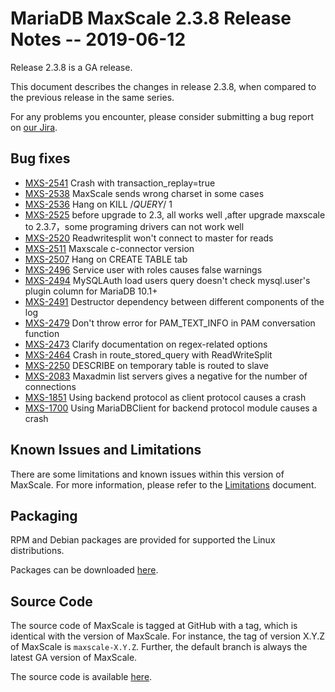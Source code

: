 # MariaDB MaxScale 2.3.8 Release Notes -- 2019-06-12

Release 2.3.8 is a GA release.

This document describes the changes in release 2.3.8, when compared to the
previous release in the same series.

For any problems you encounter, please consider submitting a bug
report on [our Jira](https://jira.mariadb.org/projects/MXS).

## Bug fixes

* [MXS-2541](https://jira.mariadb.org/browse/MXS-2541) Crash with transaction_replay=true
* [MXS-2538](https://jira.mariadb.org/browse/MXS-2538) MaxScale sends wrong charset in some cases
* [MXS-2536](https://jira.mariadb.org/browse/MXS-2536) Hang on KILL /*QUERY*/ 1
* [MXS-2525](https://jira.mariadb.org/browse/MXS-2525) before upgrade to 2.3, all works well ,after upgrade maxscale to 2.3.7，some programing drivers can not work well
* [MXS-2520](https://jira.mariadb.org/browse/MXS-2520) Readwritesplit won't connect to master for reads
* [MXS-2511](https://jira.mariadb.org/browse/MXS-2511) Maxscale c-connector version
* [MXS-2507](https://jira.mariadb.org/browse/MXS-2507) Hang on CREATE TABLE tab
* [MXS-2496](https://jira.mariadb.org/browse/MXS-2496) Service user with roles causes false warnings
* [MXS-2494](https://jira.mariadb.org/browse/MXS-2494) MySQLAuth load users query doesn't check mysql.user's plugin column for MariaDB 10.1+
* [MXS-2491](https://jira.mariadb.org/browse/MXS-2491) Destructor dependency between different components of the log
* [MXS-2479](https://jira.mariadb.org/browse/MXS-2479) Don't throw error for PAM_TEXT_INFO in PAM conversation function
* [MXS-2473](https://jira.mariadb.org/browse/MXS-2473) Clarify documentation on regex-related options
* [MXS-2464](https://jira.mariadb.org/browse/MXS-2464) Crash in route_stored_query with ReadWriteSplit
* [MXS-2250](https://jira.mariadb.org/browse/MXS-2250) DESCRIBE on temporary table is routed to slave
* [MXS-2083](https://jira.mariadb.org/browse/MXS-2083) Maxadmin list servers gives a negative for the number of connections
* [MXS-1851](https://jira.mariadb.org/browse/MXS-1851) Using backend protocol as client protocol causes a crash
* [MXS-1700](https://jira.mariadb.org/browse/MXS-1700) Using MariaDBClient for backend protocol module causes a crash

## Known Issues and Limitations

There are some limitations and known issues within this version of MaxScale.
For more information, please refer to the [Limitations](../About/Limitations.md) document.

## Packaging

RPM and Debian packages are provided for supported the Linux distributions.

Packages can be downloaded [here](https://mariadb.com/downloads/mariadb-tx/maxscale).

## Source Code

The source code of MaxScale is tagged at GitHub with a tag, which is identical
with the version of MaxScale. For instance, the tag of version X.Y.Z of MaxScale
is `maxscale-X.Y.Z`. Further, the default branch is always the latest GA version
of MaxScale.

The source code is available [here](https://github.com/mariadb-corporation/MaxScale).

